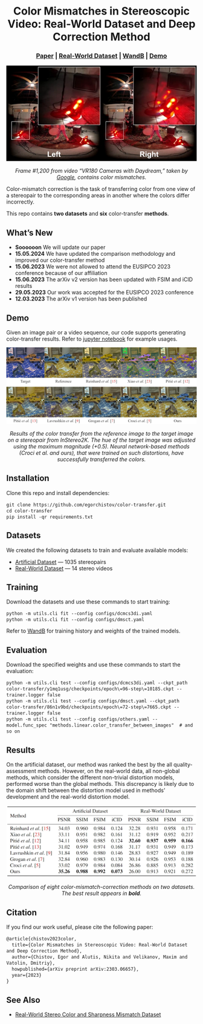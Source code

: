 <h1 align="center">Color Mismatches in Stereoscopic Video: Real-World Dataset and Deep Correction Method</h1>

<h3 align="center">
    <a href="https://arxiv.org/abs/2303.06657">Paper</a>
    |
    <a href="https://videoprocessing.ai/datasets/stereo-mismatch.html">Real-World Dataset</a>
    |
    <a href="https://wandb.ai/egorchistov/color-transfer">WandB</a>
    |
    <a href="https://colab.research.google.com/github/egorchistov/color-transfer/blob/master/demo.ipynb">Demo</a>
</h3>

<p align="center"><img src="graphics/example.webp"></p>
<p align="center"><i>Frame #1,200 from video “VR180 Cameras with Daydream,” taken by <a href="https://www.youtube.com/watch?v=TH MMXinRsA/">Google</a>, contains color mismatches.</i></p>

Color-mismatch correction is the task of transferring color from one view of a stereopair to the corresponding areas in another where the colors differ incorrectly.

This repo contains **two datasets** and **six** color-transfer **methods**.

## What’s New

* **Soooooon** We will update our paper
* **15.05.2024** We have updated the comparison methodology and improved our color-transfer method
* **15.06.2023** We were not allowed to attend the EUSIPCO 2023 conference because of our affiliation
* **15.06.2023** The arXiv v2 version has been updated with FSIM and iCID results
* **29.05.2023** Our work was accepted for the EUSIPCO 2023 conference
* **12.03.2023** The arXiv v1 version has been published

## Demo

Given an image pair or a video sequence, our code supports generating color-transfer results. Refer to [jupyter notebook](https://colab.research.google.com/github/egorchistov/color-transfer/blob/master/demo.ipynb) for example usages.

<p align="center"><img src="graphics/results.webp"></p>
<p align="center"><i>Results of the color transfer from the reference image to the target image on a stereopair from InStereo2K. The hue of the target image was adjusted using the maximum magnitude (+0.5). Neural network-based methods (Croci et al. and ours), that were trained on such distortions, have successfully transferred the colors.</i></p>

## Installation

Clone this repo and install dependencies:

```shell
git clone https://github.com/egorchistov/color-transfer.git
cd color-transfer
pip install -qr requirements.txt
```

## Datasets

We created the following datasets to train and evaluate available models:

* [Artificial Dataset](https://www.kaggle.com/datasets/egorchistov/dcmc-dataset) — 1035 stereopairs
* [Real-World Dataset](https://videoprocessing.ai/datasets/stereo-mismatch.html) — 14 stereo videos

## Training

Download the datasets and use these commands to start training:

```shell
python -m utils.cli fit --config configs/dcmcs3di.yaml
python -m utils.cli fit --config configs/dmsct.yaml
```

Refer to [WandB](http://wandb.ai/egorchistov/color-transfer) for training history and weights of the trained models.

## Evaluation

Download the specified weights and use these commands to start the evaluation:

```shell
python -m utils.cli test --config configs/dcmcs3di.yaml --ckpt_path color-transfer/y1mq1usg/checkpoints/epoch\=96-step\=10185.ckpt --trainer.logger false
python -m utils.cli test --config configs/dmsct.yaml --ckpt_path color-transfer/86n1v9bd/checkpoints/epoch\=72-step\=7665.ckpt --trainer.logger false
python -m utils.cli test --config configs/others.yaml --model.func_spec "methods.linear.color_transfer_between_images"  # and so on
```

## Results

On the artificial dataset, our method was ranked the best by the all quality-assessment
methods. However, on the real-world data, all non-global
methods, which consider the different non-trivial distortion models, performed worse than
the global methods. This discrepancy is likely due to the domain shift between the distortion
model used in methods’ development and the real-world distortion model.

<p align="center"><img src="graphics/comparison.webp"></p>
<p align="center"><i>Comparison of eight color-mismatch-correction methods on two datasets. The best result appears in <b>bold</b>.</i></p>

## Citation

If you find our work useful, please cite the following paper:

```
@article{chistov2023color,
  title={Color Mismatches in Stereoscopic Video: Real-World Dataset and Deep Correction Method},
  author={Chistov, Egor and Alutis, Nikita and Velikanov, Maxim and Vatolin, Dmitriy},
  howpublished={arXiv preprint arXiv:2303.06657},
  year={2023}
}
```

## See Also

* [Real-World Stereo Color and Sharpness Mismatch Dataset](https://videoprocessing.ai/datasets/stereo-mismatch.html)
